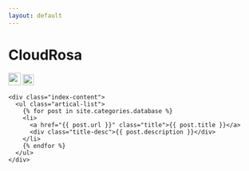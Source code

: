 ```yaml
---
layout: default
---
```


<body>
  <div class="index-wrapper">
    <div class="aside">
      <div class="info-card">
        <h1>CloudRosa</h1>
        <a href="https://weibo.com/u/5301313613/" target="_blank"><img src="http://www.weibo.com/favicon.ico" alt="" width="25"/></a>
        <a href="https://www.douban.com/people/131520688/" target="_blank"><img src="http://www.douban.com/favicon.ico" alt="" width="22"/></a>
      </div>
      <div id="particles-js"></div>
    </div>

    <div class="index-content">
      <ul class="artical-list">
        {% for post in site.categories.database %}
        <li>
          <a href="{{ post.url }}" class="title">{{ post.title }}</a>
          <div class="title-desc">{{ post.description }}</div>
        </li>
        {% endfor %}
      </ul>
    </div>
  </div>
</body>
